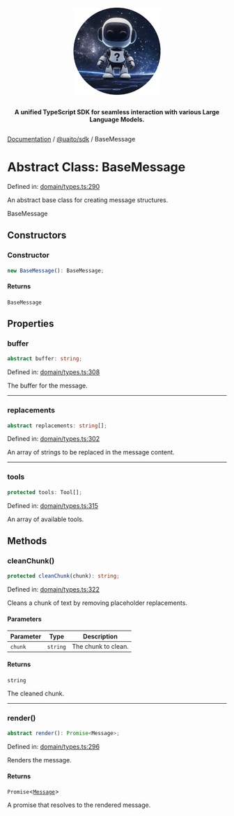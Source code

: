<div style="display:flex; flex-direction:column; align-items:center;">
<p align="center">
  <img src="../UAITO.png" alt="UAITO Logo" width="200"/>
</p>

<p align="center">
  <strong>A unified TypeScript SDK for seamless interaction with various Large Language Models.</strong>
</p>
</div>

[Documentation](README.md) / [@uaito/sdk](@uaito.sdk.md) / BaseMessage

# Abstract Class: BaseMessage

Defined in: [domain/types.ts:290](https://github.com/elribonazo/uaito/blob/05c34820022d2c3b044fab18390fca3eb7cd7f91/packages/sdk/src/domain/types.ts#L290)

An abstract base class for creating message structures.

 BaseMessage

## Constructors

### Constructor

```ts
new BaseMessage(): BaseMessage;
```

#### Returns

`BaseMessage`

## Properties

### buffer

```ts
abstract buffer: string;
```

Defined in: [domain/types.ts:308](https://github.com/elribonazo/uaito/blob/05c34820022d2c3b044fab18390fca3eb7cd7f91/packages/sdk/src/domain/types.ts#L308)

The buffer for the message.

***

### replacements

```ts
abstract replacements: string[];
```

Defined in: [domain/types.ts:302](https://github.com/elribonazo/uaito/blob/05c34820022d2c3b044fab18390fca3eb7cd7f91/packages/sdk/src/domain/types.ts#L302)

An array of strings to be replaced in the message content.

***

### tools

```ts
protected tools: Tool[];
```

Defined in: [domain/types.ts:315](https://github.com/elribonazo/uaito/blob/05c34820022d2c3b044fab18390fca3eb7cd7f91/packages/sdk/src/domain/types.ts#L315)

An array of available tools.

## Methods

### cleanChunk()

```ts
protected cleanChunk(chunk): string;
```

Defined in: [domain/types.ts:322](https://github.com/elribonazo/uaito/blob/05c34820022d2c3b044fab18390fca3eb7cd7f91/packages/sdk/src/domain/types.ts#L322)

Cleans a chunk of text by removing placeholder replacements.

#### Parameters

| Parameter | Type | Description |
| ------ | ------ | ------ |
| `chunk` | `string` | The chunk to clean. |

#### Returns

`string`

The cleaned chunk.

***

### render()

```ts
abstract render(): Promise<Message>;
```

Defined in: [domain/types.ts:296](https://github.com/elribonazo/uaito/blob/05c34820022d2c3b044fab18390fca3eb7cd7f91/packages/sdk/src/domain/types.ts#L296)

Renders the message.

#### Returns

`Promise`\<[`Message`](@uaito.sdk.TypeAlias.Message.md)\>

A promise that resolves to the rendered message.
